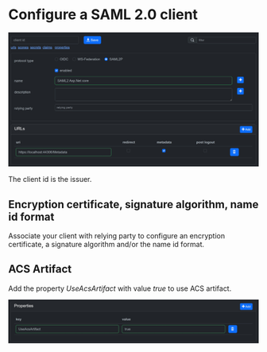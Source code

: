 # Configure a SAML 2.0 client

![SAML2P](assets/SAML2p.jpeg)

The client id is the issuer.

## Encryption certificate, signature algorithm, name id format

Associate your client with relying party to configure an encryption certificate, a signature algorithm and/or the name id format.

## ACS Artifact

Add the property *UseAcsArtifact* with value *true* to use ACS artifact.

![UseAcsArtifact](assets/UseAcsArtifact.jpeg)